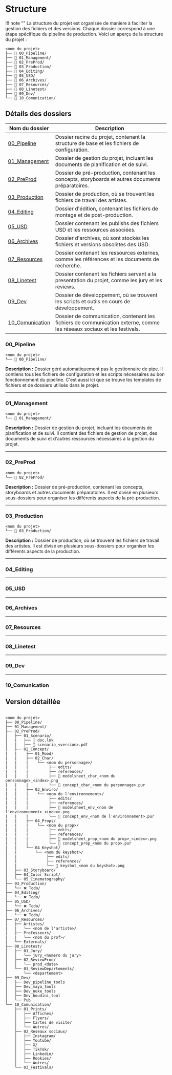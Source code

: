 # Structure

!!! note ""
    La structure du projet est organisée de manière à faciliter la gestion des fichiers et des versions. Chaque dossier correspond à une étape spécifique du pipeline de production. Voici un aperçu de la structure du projet :

```tree
<nom du projet>
├── 📁 00_Pipeline/
├── 📁 01_Management/
├── 📁 02_PreProd/
├── 📁 03_Production/
├── 📁 04_Editing/
├── 📁 05_USD/
├── 📁 06_Archives/
├── 📁 07_Resources/
├── 📁 08_Linetest/
├── 📁 09_Dev/
└── 📁 10_Comunication/
```

## Détails des dossiers


| Nom du dossier      | Description                          |
| ----------- | ------------------------------------ |
| [00_Pipeline](#00_pipeline)          | Dossier racine du projet, contenant la structure de base et les fichiers de configuration.|                                                                             
| [01_Management](#01_management)      | Dossier de gestion du projet, incluant les documents de planification et de suivi.|
| [02_PreProd](#02_preprod)            | Dossier de pré-production, contenant les concepts, storyboards et autres documents préparatoires.|
| [03_Production](#03_production)      | Dossier de production, où se trouvent les fichiers de travail des artistes.|
| [04_Editing](#04_editing)            | Dossier d'édition, contenant les fichiers de montage et de post-production.|
| [05_USD](#05_usd)                    | Dossier contenant les publishs des fichiers USD et les ressources associées.|
| [06_Archives](#06_archives)          | Dossier d'archives, où sont stockés les fichiers et versions obsolètes des USD.|
| [07_Resources](#07_resources)        | Dossier contenant les ressources externes, comme les références et les documents de recherche.|
| [08_Linetest](#08_linetest)          | Dossier contenant les fichiers servant a la presentation du projet, comme les jury et les reviews.|
| [09_Dev](#09_dev)                    | Dossier de développement, où se trouvent les scripts et outils en cours de développement.|
| [10_Comunication](#10_comunication)  | Dossier de communication, contenant les fichiers de communication externe, comme les réseaux sociaux et les festivals.|




### 00_Pipeline

```tree
<nom du projet>
└── 📁 00_Pipeline/
```

**Description :** Dossier géré automatiquement pas le gestionnaire de pipe. Il contiens tous les fichiers de configuration et les scripts nécessaires au bon fonctionnement du pipeline. 
C'est aussi ici que se trouve les templates de fichiers et de dossiers utilisés dans le projet.

---

### 01_Management

```tree
<nom du projet>
└── 📁 01_Management/
```

**Description :** Dossier de gestion du projet, incluant les documents de planification et de suivi. Il contient des fichiers de gestion de projet, des documents de suivi et d'autres ressources nécessaires à la gestion du projet.

---

### 02_PreProd

```tree
<nom du projet>
└── 📁 02_PreProd/
```

**Description :** Dossier de pré-production, contenant les concepts, storyboards et autres documents préparatoires. Il est divisé en plusieurs sous-dossiers pour organiser les différents aspects de la pré-production.

---

### 03_Production

```tree
<nom du projet>
└── 📁 03_Production/
```

**Description :** Dossier de production, où se trouvent les fichiers de travail des artistes. Il est divisé en plusieurs sous-dossiers pour organiser les différents aspects de la production.

---

### 04_Editing

---

### 05_USD

---

### 06_Archives

---

### 07_Resources

---

### 08_Linetest

---

### 09_Dev

---

### 10_Comunication

## Version détaillée

```tree

<nom du projet>
├── 00_Pipeline/
├── 01_Management/
├── 02_PreProd/
│   ├── 01_Scenario/
│   |   ├── 📄 doc.lnk
│   |   ├── 📄 scenario_<version>.pdf
│   ├── 02_Concept/
|   |    ├── 01_Mood/
|   |    ├── 02_Char/
|   |    |    └── <nom du personnage>/
|   |    |         ├── edits/
|   |    |         ├── references/
|   |    |         ├── 📄 modelsheet_char_<nom du personnage>_<index>.png
|   |    |         └── 📄 concept_char_<nom du personnage>.pur
|   |    ├── 03_Enviro/
|   |    |    └── <nom de l'environnement>/
|   |    |         ├── edits/
|   |    |         ├── references/
|   |    |         ├── 📄 modelsheet_env_<nom de l'environnement>_<index>.png
|   |    |         └── 📄 concept_env_<nom de l'environnement>.pur
|   |    ├── 04_Props/
|   |    |    └── <nom du prop>/
|   |    |         ├── edits/
|   |    |         ├── references/
|   |    |         ├── 📄 modelsheet_prop_<nom du prop>_<index>.png
|   |    |         └── 📄 concept_prop_<nom du prop>.pur
|   |    └── 04_Keyshot/
│   |        └── <nom du keyshot>/
│   |             ├── edits/
│   |             ├── references/
│   |             └── 📄 keyshot_<nom du keyshot>.png
│   ├── 03_Storyboard/
│   ├── 04_Color Script/
│   └── 05_Cinematography/
├── 03_Production/
│   └── ❌ Todo/
├── 04_Editing/
│   └── ❌ Todo/
├── 05_USD/
│   └── ❌ Todo/
├── 06_Archives/
│   └── ❌ Todo/
├── 07_Resources/
│   ├── Artistes/
|   |   └── <nom de l'artiste>/
│   ├── Professeurs/
|   |   └── <nom du prof>/
│   └── Externals/
├── 08_Linetest/
│   ├── 01_Jury/
│   │   └── jury_<numero du jury>
│   ├── 02_ReviewProd/
│   │   └── prod_<date>
│   └── 03_ReviewDepartements/
│       └── <departement>
├── 09_Dev/
│   ├── Dev_pipeline_tools
│   ├── Dev_maya_tools
│   ├── Dev_nuke_tools
│   ├── Dev_houdini_tool
│   └── Pub
└── 10_Comunication/
    ├── 01_Prints/
    │   ├── Affiches/
    │   ├── Flyers/
    │   ├── Cartes de visite/
    │   └── Autres/
    ├── 02_Reseaux sociaux/
    │   ├── Instagram/
    │   ├── Youtube/
    │   ├── X/
    │   ├── TikTok/
    │   ├── Linkedin/
    │   ├── Rookies/
    │   └── Autres/
    └── 03_Festivals/

```
